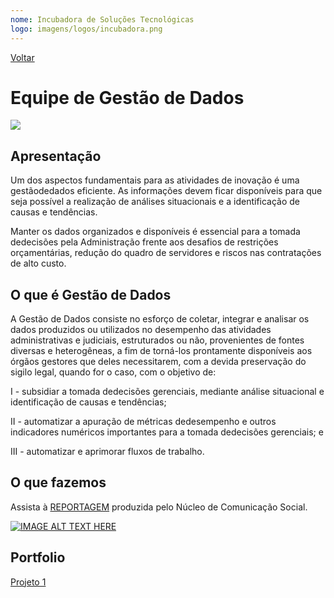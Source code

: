 ```yaml
---
nome: Incubadora de Soluções Tecnológicas 
logo: imagens/logos/incubadora.png
---
```


[Voltar](/)
# Equipe de Gestão de Dados

![](https://www.jfsp.jus.br/documentos/administrativo/UCIN/inovajusp/gestao-dados/Imagens/egd_fundo_transparente_colorido_medio.png)

## Apresentação

Um dos aspectos fundamentais para as atividades de inovação é uma gestãodedados eficiente. As informações devem ficar disponíveis para que seja possível a realização de análises situacionais e a identificação de causas e tendências.

Manter os dados organizados e disponíveis é essencial para a tomada dedecisões pela Administração frente aos desafios de restrições orçamentárias, redução do quadro de servidores e riscos nas contratações de alto custo.

## O que é Gestão de Dados
 
A Gestão de Dados consiste no esforço de coletar, integrar e analisar os dados produzidos ou utilizados no desempenho das atividades administrativas e judiciais, estruturados ou não, provenientes de fontes diversas e heterogêneas, a fim de torná-los prontamente disponíveis aos órgãos gestores que deles necessitarem, com a devida preservação do sigilo legal, quando for o caso, com o objetivo de:

I - subsidiar a tomada dedecisões gerenciais, mediante análise situacional e identificação de causas e tendências;

II - automatizar a apuração de métricas dedesempenho e outros indicadores numéricos importantes para a tomada dedecisões gerenciais; e

III - automatizar e aprimorar fluxos de trabalho. 

## O que fazemos

Assista à [REPORTAGEM](https://youtu.be/NjCrZUPbo0o) produzida pelo Núcleo de Comunicação Social.

[![IMAGE ALT TEXT HERE](http://img.youtube.com/vi/NjCrZUPbo0o/0.jpg)](http://www.youtube.com/watch?v=NjCrZUPbo0o)

## Portfolio

[Projeto 1](/projetos/projeto-1)
